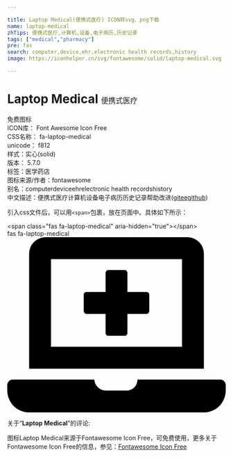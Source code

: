 ```yaml
---

title: Laptop Medical(便携式医疗) ICON转svg、png下载
name: laptop-medical
zhTips: 便携式医疗,计算机,设备,电子病历,历史记录
tags: ["medical","pharmacy"]
pre: fas
search: computer,device,ehr,electronic health records,history
image: https://iconhelper.cn/svg/fontawesome/solid/laptop-medical.svg

---
```


# Laptop Medical  <small style="font-size: 60%;font-weight: 100">便携式医疗</small>


<div class="detail-page">
<p>
<span><span class="badge-success badge">免费图标</span> </span>
<br/>
<span>
ICON库：
<span class="badge-secondary badge">Font Awesome Icon Free</span> 
</span>
<br/>
<span>
CSS名称：
<span class="badge-secondary badge">fa-laptop-medical</span> 
</span>
<br/>
<span>
unicode：
<span class="badge-secondary badge">f812</span> 
<copy-btn content='f812' btn-title=""></copy-btn>
<copy-btn :content='String.fromCodePoint(parseInt("f812", 16))' btn-title="复制U"></copy-btn>
</span><br/><span>样式：<span class="badge-light badge">实心(solid)</span></span>
<br/>
<span>
版本：
<span class="badge-secondary badge">5.7.0</span> 
</span><br/><span>标签：<span class="badge-light badge"><router-link to="/tags/medical.html">医学</router-link></span><span class="badge-light badge"><router-link to="/tags/pharmacy.html">药店</router-link></span></span>
<br/>
<span>图标来源/作者：<span class="badge-light badge">fontawesome</span></span> 
<br/>
<span>别名：<span class="badge-light badge">computer</span><span class="badge-light badge">device</span><span class="badge-light badge">ehr</span><span class="badge-light badge">electronic health records</span><span class="badge-light badge">history</span></span><br/><span class="zh-detail">中文描述：<span class="badge-primary badge">便携式医疗</span><span class="badge-primary badge">计算机</span><span class="badge-primary badge">设备</span><span class="badge-primary badge">电子病历</span><span class="badge-primary badge">历史记录</span><span class="help-link"><span>帮助改进</span>(<a href="https://gitee.com/liuwave/icon-helper/edit/master/json/fontawesome/solid/laptop-medical.json" target="_blank" rel="noopener noreferrer">gitee</a><a href="https://github.com/liuwave/icon-helper/edit/master/json/fontawesome/solid/laptop-medical.json" target="_blank" rel="noopener noreferrer">github</a></span>)</span><br/>
</p>
</div>
<div class="alert alert-dark">
  <i class="fas fa-laptop-medical fa-xs"></i>
  <i class="fas fa-laptop-medical fa-sm"></i>
  <i class="fas fa-laptop-medical fa-lg"></i>
  <i class="fas fa-laptop-medical fa-2x"></i>
  <i class="fas fa-laptop-medical fa-3x"></i>
  <i class="fas fa-laptop-medical fa-5x"></i>
  <i class="fas fa-laptop-medical fa-7x"></i>
</div>
<div>
  <p>引入css文件后，可以用<code>&lt;span&gt;</code>包裹，放在页面中。具体如下所示：    
  </p>
  <div class="alert alert-primary" style="font-size: 14px">
    &lt;span class="fas fa-laptop-medical" aria-hidden="true"&gt;&lt;/span&gt;
    <copy-btn content='<span class="fas fa-laptop-medical" aria-hidden="true"></span>'></copy-btn>
  </div>
  <div class="alert alert-secondary">
    <i class="fas fa-laptop-medical"
    style="font-size: 24px"
    aria-hidden="true"></i> fas fa-laptop-medical
    <copy-btn content="fas fa-laptop-medical" btn-title="复制图标名称"></copy-btn>
  </div>
</div>
<div id="svg" class="svg-wrap">
<svg xmlns="http://www.w3.org/2000/svg" viewBox="0 0 640 512"><path d="M232 224h56v56a8 8 0 0 0 8 8h48a8 8 0 0 0 8-8v-56h56a8 8 0 0 0 8-8v-48a8 8 0 0 0-8-8h-56v-56a8 8 0 0 0-8-8h-48a8 8 0 0 0-8 8v56h-56a8 8 0 0 0-8 8v48a8 8 0 0 0 8 8zM576 48a48.14 48.14 0 0 0-48-48H112a48.14 48.14 0 0 0-48 48v336h512zm-64 272H128V64h384zm112 96H381.54c-.74 19.81-14.71 32-32.74 32H288c-18.69 0-33-17.47-32.77-32H16a16 16 0 0 0-16 16v16a64.19 64.19 0 0 0 64 64h512a64.19 64.19 0 0 0 64-64v-16a16 16 0 0 0-16-16z"/></svg>
</div>
<detail full-name='fa-laptop-medical'></detail>
<div class="icon-detail__container">
<p>关于“<b>Laptop Medical</b>”的评论:</p>
</div>
<Vssue title="关于“Laptop Medical”的评论" />    
<div><p>图标Laptop Medical来源于Fontawesome Icon Free，可免费使用，更多关于  Fontawesome Icon Free的信息，参见：<a target="_blank" href="https://iconhelper.cn/fontawesome.html">Fontawesome Icon Free</a>
</p></div>
